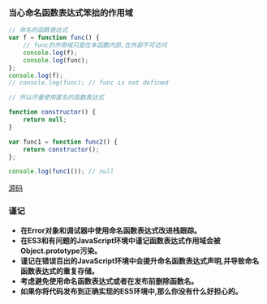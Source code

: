 ### 当心命名函数表达式笨拙的作用域

```javascript
// 命名的函数表达式
var f = function func() {
    // func的作用域只是在本函数内部,在外部不可访问
    console.log(f);
    console.log(func);
};
console.log(f);
// console.log(func); // func is not defined

// 所以尽量使用匿名的函数表达式

function constructor() {
    return null;
}

var func1 = function func2() {
    return constructor();
};

console.log(func1()); // null
```
[源码](item14/demo.js)

### 谨记
+ **在Error对象和调试器中使用命名函数表达式改进栈跟踪。**
+ **在ES3和有问题的JavaScript环境中谨记函数表达式作用域会被Object.prototype污染。**
+ **谨记在错误百出的JavaScript环境中会提升命名函数表达式声明,并导致命名函数表达式的重复存储。**
+ **考虑避免使用命名函数表达式或者在发布前删除函数名。**
+ **如果你将代码发布到正确实现的ES5环境中,那么你没有什么好担心的。**

























